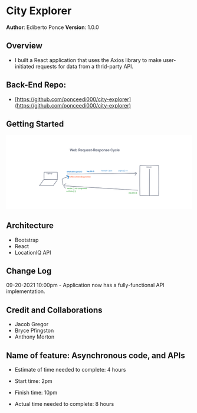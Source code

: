 # City Explorer

**Author**: Ediberto Ponce
**Version**: 1.0.0

## Overview

- I built a React application that uses the Axios library to make user-initiated requests for data from a thrid-party API.

## **Back-End Repo**: 
- [https://github.com/ponceedi000/city-explorer](https://github.com/ponceedi000/city-explorer)

## Getting Started

![](lab%2006.png)

## Architecture

- Bootstrap
- React
- LocationIQ API

## Change Log

09-20-2021 10:00pm - Application now has a fully-functional API implementation.

## Credit and Collaborations

- Jacob Gregor
- Bryce Pfingston
- Anthony Morton

## Name of feature: Asynchronous code, and APIs

- Estimate of time needed to complete: 4 hours

- Start time: 2pm

- Finish time: 10pm

- Actual time needed to complete: 8 hours
